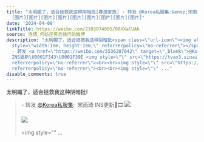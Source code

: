 ```yaml
---
title: "太明媚了，适合拯救我这种阴暗批[春游家族] - 转发 @Korea私服集:&ensp;宋雨琦 INS更新\U0001F343\U0001F39E️
  [图片][图片][图片][图片][图片][图片][图片][图片][图片]"
date: '2024-04-09'
linkTitle: https://weibo.com/2103074805/O8XXaCUAh
source: 洛缙_何妨淫笑且徐行的微博
description: "太明媚了，适合拯救我这种阴暗批<span class=\"url-icon\"><img alt=\"[春游家族]\" src=\"https://face.t.sinajs.cn/t4/appstyle/expression/ext/normal/b6/2021_YoungFamily_org.png\"
  style=\"width:1em; height:1em;\" referrerpolicy=\"no-referrer\"></span><br><blockquote>
  - 转发 <a href=\"https://weibo.com/5536207042\" target=\"_blank\">@Korea私服集</a>: 宋雨琦
  INS更新\U0001F343\U0001F39E️ <img style=\"\" src=\"https://tvax3.sinaimg.cn/large/0062FmlYgy1hohzqbxpz8j30u011idru.jpg\"
  referrerpolicy=\"no-referrer\"><br><br><img style=\"\" src=\"https://tvax4.sinaimg.cn/large/0062FmlYgy1hohzqccv3jj30u011ijxb.jpg\"
  referrerpolicy=\"no-referrer\"><br><br><img style=\"\" ..."
disable_comments: true
---
```

太明媚了，适合拯救我这种阴暗批<span class="url-icon"><img alt="[春游家族]" src="https://face.t.sinajs.cn/t4/appstyle/expression/ext/normal/b6/2021_YoungFamily_org.png" style="width:1em; height:1em;" referrerpolicy="no-referrer"></span><br><blockquote> - 转发 <a href="https://weibo.com/5536207042" target="_blank">@Korea私服集</a>: 宋雨琦 INS更新🍃🎞️ <img style="" src="https://tvax3.sinaimg.cn/large/0062FmlYgy1hohzqbxpz8j30u011idru.jpg" referrerpolicy="no-referrer"><br><br><img style="" src="https://tvax4.sinaimg.cn/large/0062FmlYgy1hohzqccv3jj30u011ijxb.jpg" referrerpolicy="no-referrer"><br><br><img style="" ...